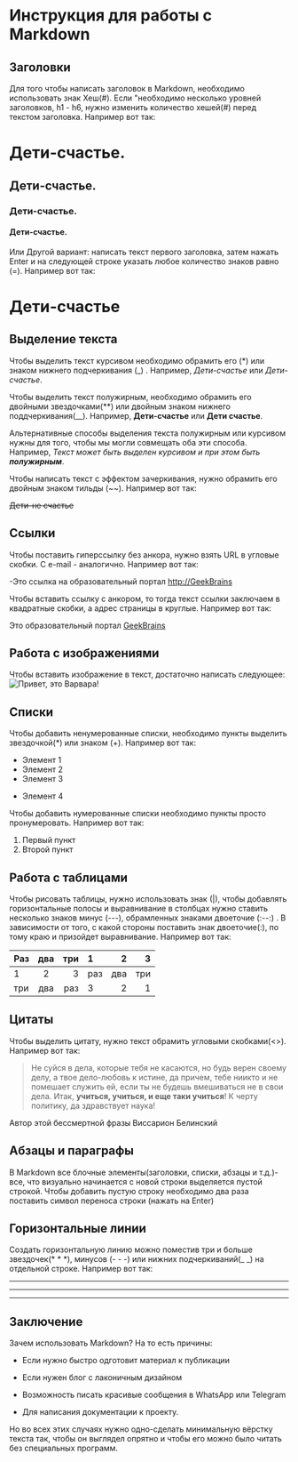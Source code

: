 # Инструкция для работы с Markdown

## Заголовки
Для того чтобы написать заголовок в Markdown, необходимо использовать знак Хеш(#). Если "необходимо несколько уровней заголовков, h1 - h6, нужно изменить количество хешей(#) перед текстом заголовка. Например вот так:
# Дети-счастье.
## Дети-счастье.
### Дети-счастье.
#### Дети-счастье.

Или Другой вариант: написать текст первого заголовка, затем нажать Enter и на следующей строке указать любое количество знаков равно (=). Например вот так:

Дети-счастье
==== 
## Выделение текста

Чтобы выделить текст курсивом необходимо обрамить его (*) или знаком нижнего подчеркивания (_) . Например, *Дети-счастье* или _Дети-счастье_.

Чтобы выделить текст полужирным, необходимо обрамить его двойными звездочками(**) или двойным знаком нижнего поддчеркивания(__). Например, **Дети-счастье** или __Дети счастье__.

Альтернативные способы выделения текста полужирным или курсивом нужны для того, чтобы мы могли совмещать оба эти способа. Например, _Текст может быть выделен курсивом и при этом быть **полужирным**_.

Чтобы написать текст с эффектом зачеркивания, нужно обрамить его  двойным знаком тильды (~~). Например вот так:

~~Дети-не счастье~~
##  Ссылки

Чтобы поставить гиперссылку без анкора, нужно взять URL в угловые скобки. С e-mail - аналогично. Например вот так:

-Это ссылка на образовательный портал <http://GeekBrains>

Чтобы вставить ссылку с анкором, то тогда текст ссылки заключаем в квадратные скобки, а адрес страницы в круглые. Например вот так:

Это образовательный портал [GeekBrains](http://GeekBrains)

## Работа с изображениями

Чтобы вставить изображение в текст, достаточно написать следующее:
![Привет, это Варвара!](%D0%92%D0%B0%D1%80%D0%B2%D0%B0%D1%80%D0%B0.PNG)
## Списки

Чтобы добавить ненумерованные списки, необходимо пункты выделить звездочкой(*) или знаком (+). Например вот так:
* Элемент 1
* Элемент 2
* Элемент 3
+ Элемент 4

Чтобы добавить нумерованные списки необходимо пункты просто пронумеровать. Например вот так:
1. Первый пункт
2. Второй пункт

## Работа с таблицами
Чтобы рисовать таблицы, нужно использовать знак (|), чтобы добавлять горизонтальные полосы и выравнивание в столбцах нужно ставить несколько знаков минус (---), обрамленных знаками двоеточие (:--:) . В зависимости от того, с какой стороны поставить знак двоеточие(:), по тому краю и призойдет выравнивание. Например вот так:

| Раз | два | три | 1 | 2 | 3 |
| :--- | :---: | ---: | :--- | ---: | ---: |
| 1 | 2 | 3 | раз | два | три |
|три|два |раз|3|2|1|
## Цитаты

Чтобы выделить цитату, нужно текст обрамить угловыми скобками(<>). Например вот так:
>Не суйся в дела, которые тебя не касаются, но будь верен своему делу, а твое дело-любовь к истине, да причем, тебе ниикто и не помешает служить ей, если ты не будешь вмешиваться не в свои дела. Итак, **учиться, учиться, и еще таки учиться**! К черту политику, да здравствует наука!

 Автор этой бессмертной фразы Виссарион Белинский

## Абзацы и параграфы
В Markdown все блочные элементы(заголовки, списки, абзацы и т.д.)- все, что визуально начинается с новой строки выделяется пустой строкой. Чтобы добавить пустую строку необходимо два раза поставить символ переноса строки (нажать на Enter)

## Горизонтальные линии
Создать горизонтальную линию можно поместив три и больше звездочек(* * *), минусов (- - -) или  нижних подчеркиваний(_ _) на отдельной строке. Например вот так:

---
***
___
## Заключение
Зачем использовать Markdown? На то есть причины:

* Если нужно быстро одготовит материал к публикации

* Если нужен блог с лаконичным дизайном

* Возможность писать красивые сообщения в WhatsApp или Telegram

* Для написания документации к проекту.

Но во всех этих случаях нужно одно-сделать минимальную вёрстку текста так, чтобы он выглядел опрятно и чтобы его можно было читать без специальных программ.
